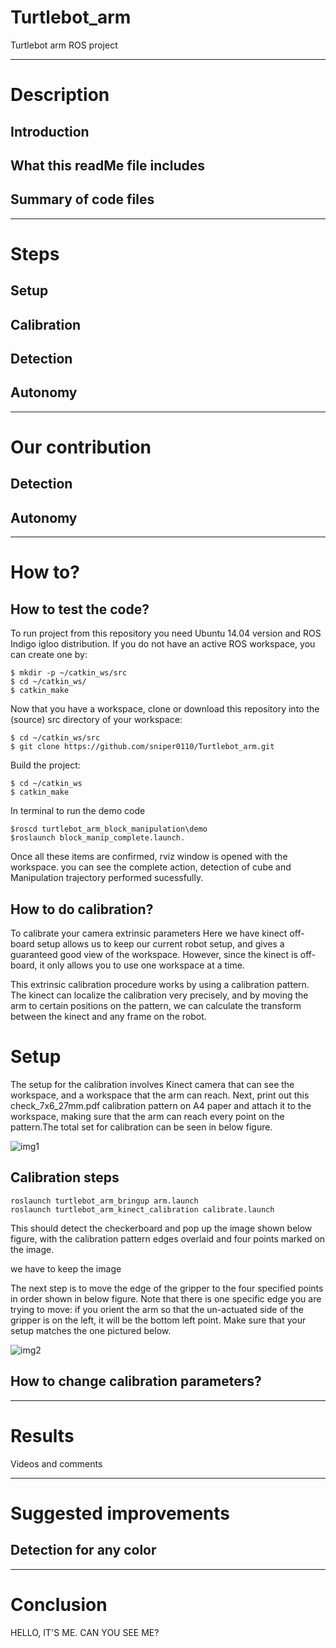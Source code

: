 # Turtlebot_arm
Turtlebot arm ROS project
___
# Description
## Introduction

## What this readMe file includes

## Summary of code files

___
# Steps
## Setup

## Calibration

## Detection

## Autonomy


___
# Our contribution
## Detection 

## Autonomy

___
# How to?


## How to test the code?
To run project from this repository you need Ubuntu 14.04 version and ROS Indigo igloo distribution.
If you do not have an active ROS workspace, you can create one by:

```
$ mkdir -p ~/catkin_ws/src
$ cd ~/catkin_ws/
$ catkin_make
```
Now that you have a workspace, clone or download this repository into the (source) src directory of your workspace:
```
$ cd ~/catkin_ws/src
$ git clone https://github.com/sniper0110/Turtlebot_arm.git
```
Build the project:
```
$ cd ~/catkin_ws
$ catkin_make
```

In terminal to run the demo code
```
$roscd turtlebot_arm_block_manipulation\demo
$roslaunch block_manip_complete.launch.
```
Once all these items are confirmed,  rviz window is opened with the workspace.
you can see the complete action, detection of cube and Manipulation trajectory performed sucessfully.


## How to do calibration?
To calibrate your camera extrinsic parameters
Here we have kinect off-board setup allows us to keep our current robot setup, and gives a guaranteed good view of the workspace. However, since the kinect is off-board, it only allows you to use one workspace at a time.

This extrinsic calibration procedure works by using a calibration pattern. The kinect can localize the calibration very precisely, and by moving the arm to certain positions on the pattern, we can calculate the transform between the kinect and any frame on the robot.

# Setup
The setup for the calibration involves Kinect camera that can see the workspace, and a workspace that the arm can reach.
Next, print out this check_7x6_27mm.pdf calibration pattern on A4 paper and attach it to the workspace, making sure that the arm can reach every point on the pattern.The total set for calibration can be seen in below figure.


![img1](https://user-images.githubusercontent.com/22390134/34654003-9d7e1092-f3f5-11e7-9ba6-24db04b799e4.jpg)



## Calibration steps

```
roslaunch turtlebot_arm_bringup arm.launch
roslaunch turtlebot_arm_kinect_calibration calibrate.launch
```

This should detect the checkerboard and pop up the image shown below figure, with the calibration pattern edges overlaid and four points marked on the image.

we have to keep the image

The next step is to move the edge of the gripper to the four specified points in order shown in below figure. Note that there is one specific edge you are trying to move: if you orient the arm so that the un-actuated side of the gripper is on the left, it will be the bottom left point. Make sure that your setup matches the one pictured below.


![img2](https://user-images.githubusercontent.com/22390134/34654008-ab7bb532-f3f5-11e7-824e-781dc92c156e.jpg)



## How to change calibration parameters?

___
# Results
Videos and comments

___
# Suggested improvements
## Detection for any color

___
# Conclusion

HELLO, IT'S ME. CAN YOU SEE ME?
